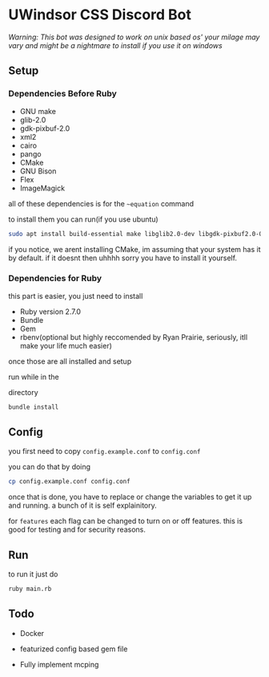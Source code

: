 # UWindsor CSS Discord Bot

*Warning: This bot was designed to work on unix based os'*
*your milage may vary and might be a nightmare to install if you use it on windows*

## Setup

### Dependencies Before Ruby

* GNU make
* glib-2.0
* gdk-pixbuf-2.0
* xml2
* cairo
* pango
* CMake
* GNU Bison
* Flex
* ImageMagick

all of these dependencies is for the `~equation` command

to install them you can run(if you use ubuntu) 
``` sh
sudo apt install build-essential make libglib2.0-dev libgdk-pixbuf2.0-0 libxml2 cairo libcogl-pango20 flex bison imagemagick
```

if you notice, we arent installing CMake, im assuming that your system has it by default. if it doesnt then uhhhh sorry you have to install it yourself.

### Dependencies for Ruby

this part is easier, you just need to install

* Ruby version 2.7.0
* Bundle
* Gem
* rbenv(optional but highly reccomended by Ryan Prairie, seriously, itll make your life much easier)

once those are all installed and setup

run while in the <Main> directory

``` sh
bundle install
```

## Config

you first need to copy `config.example.conf` to `config.conf`

you can do that by doing

``` sh
cp config.example.conf config.conf
```

once that is done, you have to replace or change the variables to get it up and running. a bunch of it is self explainitory.

for `features` each flag can be changed to turn on or off features. this is good for testing and for security reasons.


## Run
to run it just do 

``` sh
ruby main.rb
```


## Todo

* Docker 

* featurized config based gem file

* Fully implement mcping
